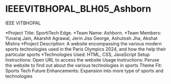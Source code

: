 # IEEEVITBHOPAL_BLH05_Ashborn
IEEE VITBHOPAL

*Project Title: SportiTech Edge.
*Team Name: Ashborn.
*Team Members: Yuvaraj Jain, Akarshit Agrawal, Jerin Jiss George, Ashutosh Jha, Akshat Mishra
*Project Description: A website encompassing the various modern sports technologies used in the Paris Olympics 2024, and how the help their particular sports
*Technologies Used: HTML, CSS, JavaScript
Setup Instructions: Open URL to access the website
Usage Instructions: Peruse the website to find out about the various technologies in sports
Theme Fit: Sports Tech
Future Enhancements: Expansion into more type of sports and technologies
